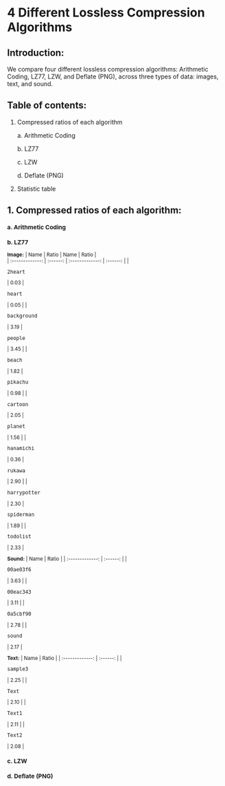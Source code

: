 # 4 Different Lossless Compression Algorithms

## Introduction:
We compare four different lossless compression algorithms: Arithmetic Coding, LZ77, LZW, and Deflate (PNG), across three types of data: images, text, and sound.

## Table of contents:
1. Compressed ratios of each algorithm

    a.  Arithmetic Coding
  
    b.  LZ77
  
    c.  LZW
  
    d.  Deflate (PNG)
  
2.  Statistic table

## 1. Compressed ratios of each algorithm:
<sub> 

### a. Arithmetic Coding



### b. LZ77
**Image:**
|       Name      |   Ratio   |       Name      |   Ratio   |                    
| :-------------: | :------: | :-------------: | :------: |
| <pre>2heart</pre> |   0.03   | <pre>heart</pre> |   0.05   |
| <pre>background</pre> |   3.19   | <pre>people</pre> |   3.45   |
| <pre>beach</pre> |   1.82   | <pre>pikachu</pre> |   0.98   |
| <pre>cartoon</pre> |   2.05   | <pre>planet</pre> |   1.56   |
| <pre>hanamichi</pre> |   0.36   | <pre>rukawa</pre> |   2.90   |
| <pre>harrypotter</pre> |   2.30   | <pre>spiderman</pre> |   1.89   |
| <pre>todolist</pre> |   2.33   |

**Sound:**
|      Name       |   Ratio   |
| :-------------: | :------: |
| <pre>00ae03f6</pre> |   3.63   |
| <pre>00eac343</pre> |   3.11   |
| <pre>0a5cbf90</pre> |   2.78   |
| <pre>sound</pre> |    2.17    |

**Text:**
|      Name       |   Ratio   |
| :-------------: | :------: |
| <pre>sample3</pre> |   2.25   |
| <pre>Text</pre> |   2.10   |
| <pre>Text1</pre> |   2.11   |
| <pre>Text2</pre> |   2.08   |



  
### c. LZW




### d. Deflate (PNG)

</sub>

